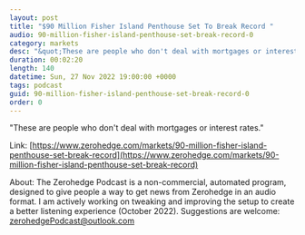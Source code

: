 ```yaml
---
layout: post
title: "$90 Million Fisher Island Penthouse Set To Break Record "
audio: 90-million-fisher-island-penthouse-set-break-record-0
category: markets
desc: "&quot;These are people who don't deal with mortgages or interest rates.&quot; "
duration: 00:02:20
length: 140
datetime: Sun, 27 Nov 2022 19:00:00 +0000
tags: podcast
guid: 90-million-fisher-island-penthouse-set-break-record-0
order: 0
---
```

&quot;These are people who don't deal with mortgages or interest rates.&quot; 

Link: [https://www.zerohedge.com/markets/90-million-fisher-island-penthouse-set-break-record](https://www.zerohedge.com/markets/90-million-fisher-island-penthouse-set-break-record)

About: The Zerohedge Podcast is a non-commercial, automated program, designed to give people a way to get news from Zerohedge in an audio format.  I am actively working on tweaking and improving the setup to create a better listening experience (October 2022).  Suggestions are welcome: [zerohedgePodcast@outlook.com](mailto:zerohedgePodcast@outlook.com)